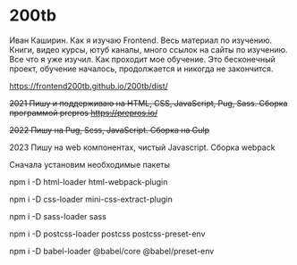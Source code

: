 # 200tb
Иван Каширин. Как я изучаю Frontend. Весь материал по изучению. Книги, видео курсы, ютуб каналы, много ссылок на сайты по изучению.
Все что я уже изучил. Как проходит мое обучение. Это бесконечный проект, обучение началось, продолжается и никогда не закончится.

https://frontend200tb.github.io/200tb/dist/

~~2021 Пишу и поддерживаю на HTML, CSS, JavaScript, Pug, Sass. Сборка программой prepros https://prepros.io/~~

~~2022 Пишу на Pug, Scss, JavaScript. Сборка на Gulp~~

2023 Пишу на web компонентах, чистый Javascript. Сборка webpack

Сначала установим необходимые пакеты

npm i -D html-loader html-webpack-plugin

npm i -D css-loader mini-css-extract-plugin

npm i -D sass-loader sass

npm i -D postcss-loader postcss postcss-preset-env

npm i -D babel-loader @babel/core @babel/preset-env